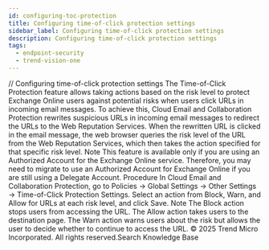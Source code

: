 ```yaml
---
id: configuring-toc-protection
title: Configuring time-of-click protection settings
sidebar_label: Configuring time-of-click protection settings
description: Configuring time-of-click protection settings
tags:
  - endpoint-security
  - trend-vision-one
---
```


/*<![CDATA[*/ $('#title').html($('meta[name=map-description]').attr('content')); /*]]>*/ Configuring time-of-click protection settings The Time-of-Click Protection feature allows taking actions based on the risk level to protect Exchange Online users against potential risks when users click URLs in incoming email messages. To achieve this, Cloud Email and Collaboration Protection rewrites suspicious URLs in incoming email messages to redirect the URLs to the Web Reputation Services. When the rewritten URL is clicked in the email message, the web browser queries the risk level of the URL from the Web Reputation Services, which then takes the action specified for that specific risk level. Note This feature is available only if you are using an Authorized Account for the Exchange Online service. Therefore, you may need to migrate to use an Authorized Account for Exchange Online if you are still using a Delegate Account. Procedure In Cloud Email and Collaboration Protection, go to Policies → Global Settings → Other Settings → Time-of-Click Protection Settings. Select an action from Block, Warn, and Allow for URLs at each risk level, and click Save. Note The Block action stops users from accessing the URL. The Allow action takes users to the destination page. The Warn action warns users about the risk but allows the user to decide whether to continue to access the URL. © 2025 Trend Micro Incorporated. All rights reserved.Search Knowledge Base